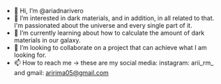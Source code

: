 - 👋 Hi, I’m @ariadnarivero
- 👀 I’m interested in dark materials, and in addition, in all related to that. I'm passionated about the universe and every single part of it.
- 🌱 I’m currently learning about how to calculate the amount of dark materials in our galaxy.
- 💞️ I’m looking to collaborate on a project that can achieve what I am looking for.
- 📫 How to reach me -> these are my social media: instagram: arii_rm_ and gmail: aririma05@gmail.com

<!---
ariadnarivero/ariadnarivero is a ✨ special ✨ repository because its `README.md` (this file) appears on your GitHub profile.
You can click the Preview link to take a look at your changes.
--->
